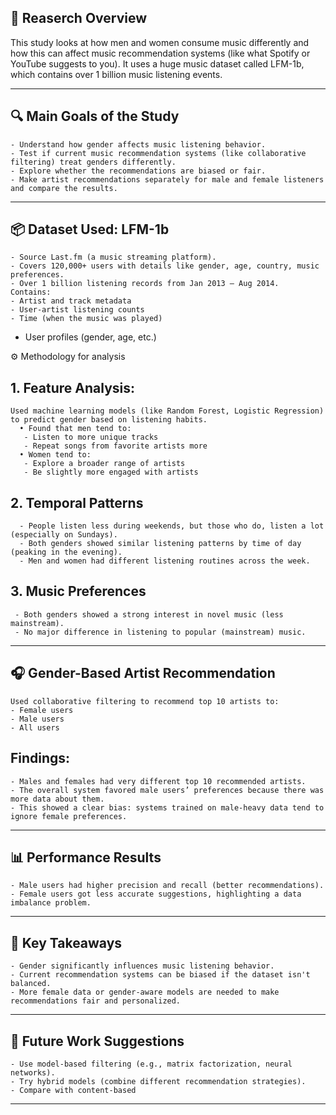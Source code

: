 ## 🧠 Reaserch Overview
This study looks at how men and women consume music differently and how this can affect music recommendation systems
(like what Spotify or YouTube suggests to you). It uses a huge music dataset called LFM-1b, which contains over 1 billion music listening events.

---

## 🔍 Main Goals of the Study
    - Understand how gender affects music listening behavior.
    - Test if current music recommendation systems (like collaborative filtering) treat genders differently.
    - Explore whether the recommendations are biased or fair.
    - Make artist recommendations separately for male and female listeners and compare the results.

---

## 📦 Dataset Used: LFM-1b
    - Source Last.fm (a music streaming platform).
    - Covers 120,000+ users with details like gender, age, country, music preferences.
    - Over 1 billion listening records from Jan 2013 – Aug 2014.
    Contains:
    - Artist and track metadata
    - User-artist listening counts
    - Time (when the music was played)
   - User profiles (gender, age, etc.)

⚙️ Methodology for analysis
 ## 1. Feature Analysis: 
    Used machine learning models (like Random Forest, Logistic Regression) to predict gender based on listening habits.
      • Found that men tend to:
       - Listen to more unique tracks
       - Repeat songs from favorite artists more
      • Women tend to:
       - Explore a broader range of artists
       - Be slightly more engaged with artists
 ## 2. Temporal Patterns
      - People listen less during weekends, but those who do, listen a lot (especially on Sundays).
      - Both genders showed similar listening patterns by time of day (peaking in the evening).
      - Men and women had different listening routines across the week.
## 3. Music Preferences
     - Both genders showed a strong interest in novel music (less mainstream).
     - No major difference in listening to popular (mainstream) music.

---

## 🎧 Gender-Based Artist Recommendation
    Used collaborative filtering to recommend top 10 artists to:
    - Female users
    - Male users
    - All users

## Findings:
    - Males and females had very different top 10 recommended artists.
    - The overall system favored male users’ preferences because there was more data about them.
    - This showed a clear bias: systems trained on male-heavy data tend to ignore female preferences.

---
 
## 📊 Performance Results
    - Male users had higher precision and recall (better recommendations).
    - Female users got less accurate suggestions, highlighting a data imbalance problem.
    
---

## 📌 Key Takeaways
    - Gender significantly influences music listening behavior.
    - Current recommendation systems can be biased if the dataset isn't balanced.
    - More female data or gender-aware models are needed to make recommendations fair and personalized.
    
---

## 🔮 Future Work Suggestions
    - Use model-based filtering (e.g., matrix factorization, neural networks).
    - Try hybrid models (combine different recommendation strategies).
    - Compare with content-based

---
